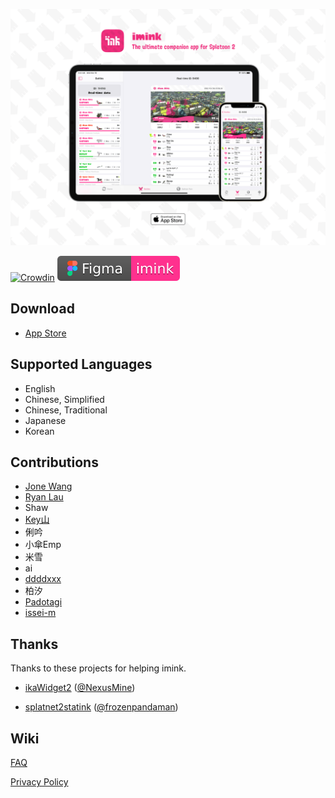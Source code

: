 ![Preview](./Resources/Preview.png)

[![Crowdin](https://badges.crowdin.net/imink/localized.svg)](https://crowdin.com/project/imink)
[![Crowdin](./Resources/Figma-imink.svg)](https://www.figma.com/file/87iBo261FZDyV86INCu3VU/imink.app?node-id=2813%3A32170)

## Download

* [App Store](https://apps.apple.com/app/id1530006671)

## Supported Languages

* English
* Chinese, Simplified
* Chinese, Traditional
* Japanese
* Korean


## Contributions

* [Jone Wang](https://twitter.com/JoneWang)
* [Ryan Lau](https://twitter.com/oueryan)
* Shaw
* [Key山](https://weibo.com/alicemegatron)
* 俐吟
* 小傘Emp
* 米雪
* ai
* [ddddxxx](https://github.com/ddddxxx)
* 柏汐
* [Padotagi](https://twitter.com/wonno68)
* [issei-m](https://twitter.com/Issei_M)

## Thanks

Thanks to these projects for helping imink.

* [ikaWidget2](https://play.google.com/store/apps/details?id=com.flapg.ikawidget2) ([@NexusMine](https://twitter.com/NexusMine)) 

* [splatnet2statink](https://github.com/frozenpandaman/splatnet2statink) ([@frozenpandaman](https://twitter.com/frozenpandaman))

## Wiki

[FAQ](https://github.com/JoneWang/imink/wiki/FAQ)

[Privacy Policy](https://github.com/JoneWang/imink/wiki/Privacy-Policy)
